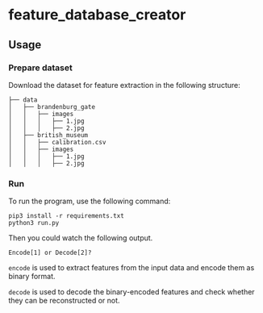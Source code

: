 # feature_database_creator

## Usage
### Prepare dataset
Download the dataset for feature extraction in the following structure:

```:bash
├── data
│   ├── brandenburg_gate
│   │   ├── images
│   │   │   ├── 1.jpg
│   │   │   ├── 2.jpg
│   ├── british_museum
│   │   ├── calibration.csv
│   │   ├── images
│   │   │   ├── 1.jpg
│   │   │   ├── 2.jpg
```

### Run
To run the program, use the following command:

```
pip3 install -r requirements.txt
python3 run.py
```

Then you could watch the following output.
```
Encode[1] or Decode[2]?
```


`encode` is used to extract features from the input data and encode them as binary format.

`decode` is used to decode the binary-encoded features and check whether they can be reconstructed or not.